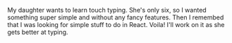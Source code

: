 My daughter wants to learn touch typing. She's only six, so I wanted something super simple and without any fancy features. Then I remembed that I was looking for simple stuff to do in React. Voila! I'll work on it as she gets better at typing.

